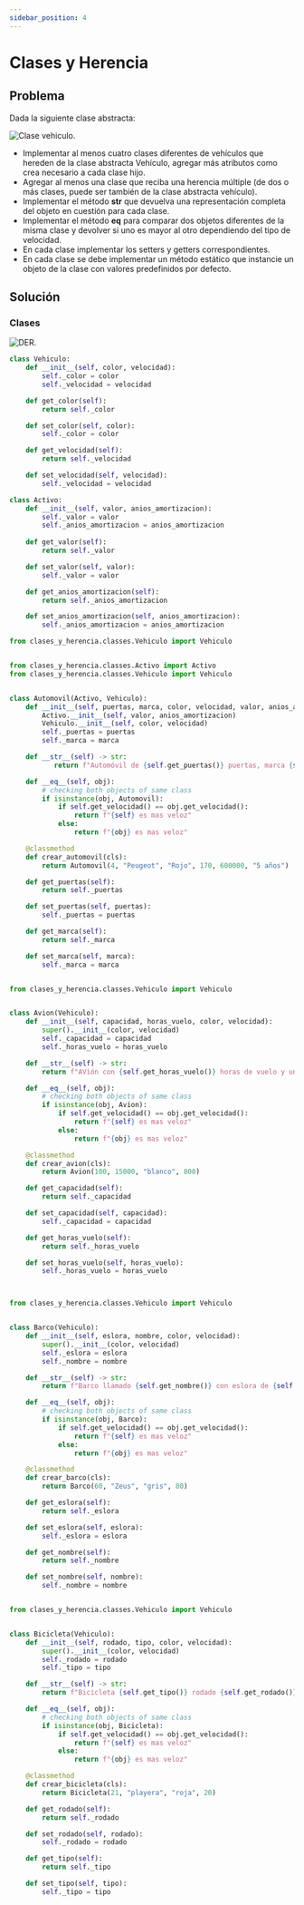 ```yaml
---
sidebar_position: 4
---
```

# Clases y Herencia

## Problema

Dada la siguiente clase abstracta:

![Clase vehiculo](https://i.imgur.com/fzCOQPO.png).

* Implementar al menos cuatro clases diferentes de vehículos que hereden de la
clase abstracta Vehículo, agregar más atributos como crea necesario a cada clase
hijo.
* Agregar al menos una clase que reciba una herencia múltiple (de dos o más
clases, puede ser también de la clase abstracta vehículo).
* Implementar el método __str__ que devuelva una representación completa del
objeto en cuestión para cada clase.
* Implementar el método __eq__ para comparar dos objetos diferentes de la
misma clase y devolver si uno es mayor al otro dependiendo del tipo de
velocidad. 
* En cada clase implementar los setters y getters correspondientes. 
* En cada clase se debe implementar un método estático que instancie un objeto
de la clase con valores predefinidos por defecto.


## Solución

### Clases

![DER](https://i.imgur.com/eGaLCNB.png).

```py
class Vehiculo:
    def __init__(self, color, velocidad):
        self._color = color
        self._velocidad = velocidad

    def get_color(self):
        return self._color

    def set_color(self, color):
        self._color = color

    def get_velocidad(self):
        return self._velocidad

    def set_velocidad(self, velocidad):
        self._velocidad = velocidad


```
```py
class Activo:
    def __init__(self, valor, anios_amortizacion):
        self._valor = valor
        self._anios_amortizacion = anios_amortizacion
        
    def get_valor(self):
        return self._valor

    def set_valor(self, valor):
        self._valor = valor

    def get_anios_amortizacion(self):
        return self._anios_amortizacion

    def set_anios_amortizacion(self, anios_amortizacion):
        self._anios_amortizacion = anios_amortizacion


```


```py
from clases_y_herencia.classes.Vehiculo import Vehiculo


from clases_y_herencia.classes.Activo import Activo
from clases_y_herencia.classes.Vehiculo import Vehiculo


class Automovil(Activo, Vehiculo):
    def __init__(self, puertas, marca, color, velocidad, valor, anios_amortizacion):
        Activo.__init__(self, valor, anios_amortizacion)
        Vehiculo.__init__(self, color, velocidad)
        self._puertas = puertas
        self._marca = marca

    def __str__(self) -> str:
           return f"Automóvil de {self.get_puertas()} puertas, marca {self.get_marca()}, color {self.get_color()}, velocidad {self.get_velocidad()}, con un valor de ${self.get_valor()} y un periodo amortizable de {self.get_anios_amortizacion()}"

    def __eq__(self, obj):
        # checking both objects of same class
        if isinstance(obj, Automovil):
            if self.get_velocidad() == obj.get_velocidad():
                return f"{self} es mas veloz"
            else:
                return f"{obj} es mas veloz"

    @classmethod
    def crear_automovil(cls):
        return Automovil(4, "Peugeot", "Rojo", 170, 600000, "5 años")

    def get_puertas(self):
        return self._puertas

    def set_puertas(self, puertas):
        self._puertas = puertas

    def get_marca(self):
        return self._marca

    def set_marca(self, marca):
        self._marca = marca



```

```py
from clases_y_herencia.classes.Vehiculo import Vehiculo


class Avion(Vehiculo):
    def __init__(self, capacidad, horas_vuelo, color, velocidad):
        super().__init__(color, velocidad)
        self._capacidad = capacidad
        self._horas_vuelo = horas_vuelo

    def __str__(self) -> str:
        return f"AVión con {self.get_horas_vuelo()} horas de vuelo y una capacidad de {self.get_capacidad()}, color {self.get_color()}, velocidad {self.get_velocidad()}"

    def __eq__(self, obj):
        # checking both objects of same class
        if isinstance(obj, Avion):
            if self.get_velocidad() == obj.get_velocidad():
                return f"{self} es mas veloz"
            else:
                return f"{obj} es mas veloz"

    @classmethod
    def crear_avion(cls):
        return Avion(100, 15000, "blanco", 800)

    def get_capacidad(self):
        return self._capacidad

    def set_capacidad(self, capacidad):
        self._capacidad = capacidad

    def get_horas_vuelo(self):
        return self._horas_vuelo

    def set_horas_vuelo(self, horas_vuelo):
        self._horas_vuelo = horas_vuelo




```
```py
from clases_y_herencia.classes.Vehiculo import Vehiculo


class Barco(Vehiculo):
    def __init__(self, eslora, nombre, color, velocidad):
        super().__init__(color, velocidad)
        self._eslora = eslora
        self._nombre = nombre

    def __str__(self) -> str:
        return f"Barco llamado {self.get_nombre()} con eslora de {self.get_eslora()}, color {self.get_color()}, velocidad {self.get_velocidad()}"

    def __eq__(self, obj):
        # checking both objects of same class
        if isinstance(obj, Barco):
            if self.get_velocidad() == obj.get_velocidad():
                return f"{self} es mas veloz"
            else:
                return f"{obj} es mas veloz"

    @classmethod
    def crear_barco(cls):
        return Barco(60, "Zeus", "gris", 80)

    def get_eslora(self):
        return self._eslora

    def set_eslora(self, eslora):
        self._eslora = eslora

    def get_nombre(self):
        return self._nombre

    def set_nombre(self, nombre):
        self._nombre = nombre



```
```py
from clases_y_herencia.classes.Vehiculo import Vehiculo


class Bicicleta(Vehiculo):
    def __init__(self, rodado, tipo, color, velocidad):
        super().__init__(color, velocidad)
        self._rodado = rodado
        self._tipo = tipo

    def __str__(self) -> str:
        return f"Bicicleta {self.get_tipo()} rodado {self.get_rodado()}, color {self.get_color()}, velocidad {self.get_velocidad()}"

    def __eq__(self, obj):
        # checking both objects of same class
        if isinstance(obj, Bicicleta):
            if self.get_velocidad() == obj.get_velocidad():
                return f"{self} es mas veloz"
            else:
                return f"{obj} es mas veloz"

    @classmethod
    def crear_bicicleta(cls):
        return Bicicleta(21, "playera", "roja", 20)

    def get_rodado(self):
        return self._rodado

    def set_rodado(self, rodado):
        self._rodado = rodado

    def get_tipo(self):
        return self._tipo

    def set_tipo(self, tipo):
        self._tipo = tipo



```
